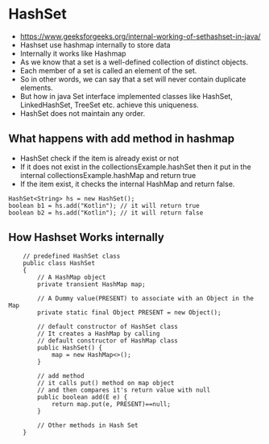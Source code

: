 # HashSet- https://www.geeksforgeeks.org/internal-working-of-sethashset-in-java/- Hashset use hashmap internally to  store data- Internally it  works like  Hashmap- As we know that a set is a well-defined collection of distinct objects. - Each member of a set is called an element of the set. - So in other words, we can say that a set will never contain duplicate elements. - But how in java Set interface implemented classes like HashSet, LinkedHashSet, TreeSet etc. achieve this uniqueness.- HashSet does not maintain any order.## What happens with add method in hashmap- HashSet check if the item is already exist or not - If it does not exist in the collectionsExample.hashSet then it put in the internal collectionsExample.hashMap and return true- If the item exist, it checks the internal HashMap and return false.```HashSet<String> hs = new HashSet();boolean b1 = hs.add("Kotlin"); // it will return trueboolean b2 = hs.add("Kotlin"); // it will return false```## How Hashset Works internally```    // predefined HashSet class    public class HashSet    {        // A HashMap object         private transient HashMap map;            // A Dummy value(PRESENT) to associate with an Object in the Map        private static final Object PRESENT = new Object();                // default constructor of HashSet class        // It creates a HashMap by calling         // default constructor of HashMap class        public HashSet() {            map = new HashMap<>();        }            // add method         // it calls put() method on map object        // and then compares it's return value with null        public boolean add(E e) {            return map.put(e, PRESENT)==null;        }             // Other methods in Hash Set    }```